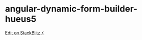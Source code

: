 # angular-dynamic-form-builder-hueus5

[Edit on StackBlitz ⚡️](https://stackblitz.com/edit/angular-dynamic-form-builder-hueus5)
